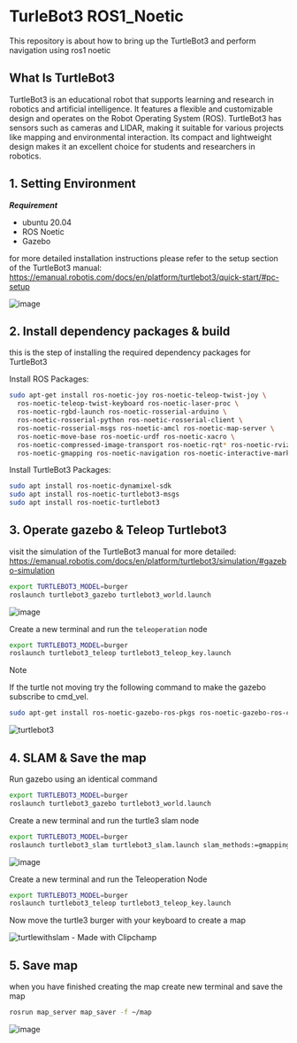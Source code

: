 # TurleBot3 ROS1_Noetic

This repository is about how to bring up the TurtleBot3 and perform navigation using ros1 noetic

## What Is TurtleBot3

TurtleBot3 is an educational robot that supports learning and research in robotics and artificial intelligence. It features a flexible and customizable design and operates on the Robot Operating System (ROS). TurtleBot3 has sensors such as cameras and LIDAR, making it suitable for various projects like mapping and environmental interaction. Its compact and lightweight design makes it an excellent choice for students and researchers in robotics.
 
## 1. Setting Environment

***Requirement***
- ubuntu 20.04
- ROS Noetic
- Gazebo
  
for more detailed installation instructions please refer to the setup section of the TurtleBot3 manual: https://emanual.robotis.com/docs/en/platform/turtlebot3/quick-start/#pc-setup

![image](https://github.com/user-attachments/assets/41d313c3-f765-4447-bef4-559f8f56c538)

## 2. Install dependency packages & build

this is the step of installing the required dependency packages for TurtleBot3

Install ROS Packages:

```bash
sudo apt-get install ros-noetic-joy ros-noetic-teleop-twist-joy \
  ros-noetic-teleop-twist-keyboard ros-noetic-laser-proc \
  ros-noetic-rgbd-launch ros-noetic-rosserial-arduino \
  ros-noetic-rosserial-python ros-noetic-rosserial-client \
  ros-noetic-rosserial-msgs ros-noetic-amcl ros-noetic-map-server \
  ros-noetic-move-base ros-noetic-urdf ros-noetic-xacro \
  ros-noetic-compressed-image-transport ros-noetic-rqt* ros-noetic-rviz \
  ros-noetic-gmapping ros-noetic-navigation ros-noetic-interactive-markers
```

Install TurtleBot3 Packages:

```bash
sudo apt install ros-noetic-dynamixel-sdk
sudo apt install ros-noetic-turtlebot3-msgs
sudo apt install ros-noetic-turtlebot3
```
## 3. Operate gazebo & Teleop Turtlebot3

visit the simulation of the TurtleBot3 manual for more detailed: https://emanual.robotis.com/docs/en/platform/turtlebot3/simulation/#gazebo-simulation

```bash
export TURTLEBOT3_MODEL=burger
roslaunch turtlebot3_gazebo turtlebot3_world.launch
```

![image](https://github.com/user-attachments/assets/3e15cbe1-8f84-4f52-99b7-59d55b4ea484)

Create a new terminal and run the ``teleoperation`` node

```bash
export TURTLEBOT3_MODEL=burger
roslaunch turtlebot3_teleop turtlebot3_teleop_key.launch
```
> [!NOTE]
> If the turtle not moving try the following command to make the gazebo subscribe to cmd_vel.
> ```bash
> sudo apt-get install ros-noetic-gazebo-ros-pkgs ros-noetic-gazebo-ros-control
> ```
![turtlebot3](https://github.com/user-attachments/assets/25b82d4d-6df3-4fcb-81bc-1e9860d5e775)


## 4. SLAM & Save the map

Run gazebo using an identical command 

```bash
export TURTLEBOT3_MODEL=burger
roslaunch turtlebot3_gazebo turtlebot3_world.launch
```

Create a new terminal and run the turtle3 slam node

```bash
export TURTLEBOT3_MODEL=burger
roslaunch turtlebot3_slam turtlebot3_slam.launch slam_methods:=gmapping
```

![image](https://github.com/user-attachments/assets/45439afc-a4e3-4aac-80ac-c148a9f3bb75)

Create a new terminal and run the Teleoperation Node

```bash
export TURTLEBOT3_MODEL=burger
roslaunch turtlebot3_teleop turtlebot3_teleop_key.launch
```
Now move the turtle3 burger with your keyboard to create a map 

![turtlewithslam - Made with Clipchamp](https://github.com/user-attachments/assets/bf8e6f2e-5589-4725-bf69-826c5dc17517)


## 5. Save map 
when you have finished creating the map create new terminal and save the map 

```bash
rosrun map_server map_saver -f ~/map
```
![image](https://github.com/user-attachments/assets/85dcbc36-4278-492b-9439-d0887c40e86a)

